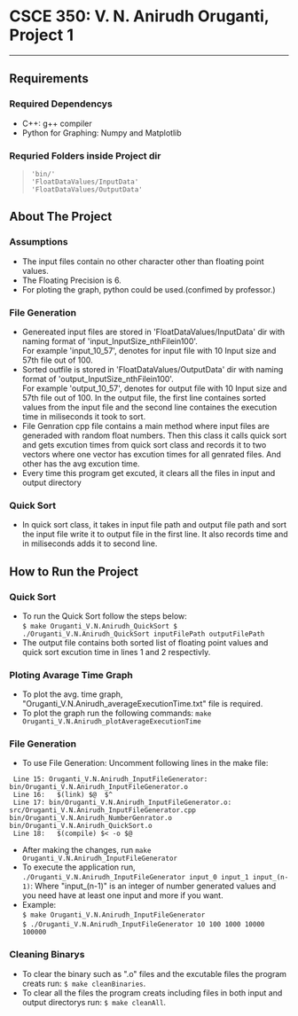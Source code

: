 # CSCE 350: V. N. Anirudh Oruganti, Project 1 
---

## Requirements 

### Required Dependencys

- C++: g++ compiler <br />
- Python for Graphing: Numpy and Matplotlib <br />


### Requried Folders inside Project dir
 
> `'bin/'` <br />
> `'FloatDataValues/InputData'` <br />
> `'FloatDataValues/OutputData'` <br />


## About The Project

### Assumptions

- The input files contain no other character other than floating point values.
- The Floating Precision is 6.
- For ploting the graph, python could be used.(confimed by professor.)

### File Generation

- Genereated input files are stored in 'FloatDataValues/InputData' dir with naming format of 'input_InputSize_nthFilein100'. <br />
For example 'input_10_57', denotes for input file with 10 Input size and 57th file out of 100. <br />
- Sorted outfile is stored in 'FloatDataValues/OutputData' dir with naming format of 'output_InputSize_nthFilein100'. <br />
For example 'output_10_57', denotes for output file with 10 Input size and 57th file out of 100. In the output file, the first line containes sorted values from the input file and the second line containes the execution time in miliseconds it took to sort. <br />
- File Genration cpp file contains a main method where input files are generaded with random float numbers. Then this class it calls quick sort and gets excution times from quick sort class and records it to two vectors where one vector has excution times for all genrated files. And other has the avg excution time. <br />
- Every time this program get excuted, it clears all the files in input and output directory <br />

### Quick Sort
- In quick sort class, it takes in input file path and output file path and sort the input file write it to output file in the first line. It also records time and in miliseconds adds it to second line. 


## How to Run the Project

### Quick Sort
- To run the Quick Sort follow the steps below: <br />
 		`$ make Oruganti_V.N.Anirudh_QuickSort
 		 $ ./Oruganti_V.N.Anirudh_QuickSort inputFilePath outputFilePath`
- The output file contains both sorted list of floating point values and quick sort excution time in lines 1 and 2 respectivly. 

### Ploting Avarage Time Graph
- To plot the avg. time graph, "Oruganti_V.N.Anirudh_averageExecutionTime.txt" file is required.
- To plot the graph run the following commands: `make Oruganti_V.N.Anirudh_plotAverageExecutionTime`

### File Generation
- To use File Generation: Uncomment following lines in the make file: <br />
>
	 Line 15: Oruganti_V.N.Anirudh_InputFileGenerator: bin/Oruganti_V.N.Anirudh_InputFileGenerator.o
	 Line 16: 	$(link) $@  $^ 
	 Line 17: bin/Oruganti_V.N.Anirudh_InputFileGenerator.o: src/Oruganti_V.N.Anirudh_InputFileGenerator.cpp  bin/Oruganti_V.N.Anirudh_NumberGenrator.o bin/Oruganti_V.N.Anirudh_QuickSort.o 
	 Line 18: 	$(compile) $< -o $@
- After making the changes, run `make Oruganti_V.N.Anirudh_InputFileGenerator` <br />
- To execute the application run, `./Oruganti_V.N.Anirudh_InputFileGenerator input_0 input_1 input_(n-1)`: Where "input_(n-1)" is an integer of number generated values and you need have at least one input and more if you want. <br />
- Example: <br /> 
	`$ make Oruganti_V.N.Anirudh_InputFileGenerator` <br />
	`$ ./Oruganti_V.N.Anirudh_InputFileGenerator 10 100 1000 10000 100000` <br />

### Cleaning Binarys 

- To clear the binary such as ".o" files and the excutable files the program creats run: `$ make cleanBinaries`.
- To clear all the files the program creats including files in both input and output directorys run: `$ make cleanAll`.


